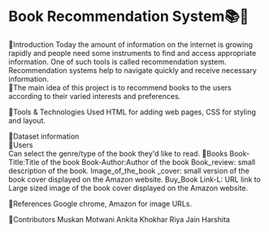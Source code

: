 # Book Recommendation System📚🔲
🔲Introduction
   Today the amount of information on the internet is growing rapidly and people need some instruments to find and access appropriate information. One of such tools is    called recommendation system. Recommendation systems help to navigate quickly and receive necessary information.                                                     
📌The main idea of this project is to recommend books to the users according to their varied interests and preferences.


                                                                                                                                                                        
🔲Tools & Technologies Used
  HTML for adding web pages, CSS for styling and layout.


                                                                                                                                                                       
                                                                                                                                                                       
🔲Dataset information                                                                                                                                                 
  📌Users                                                                                                                                                             
    Can select the genre/type of the book they'd like to read.
  📌Books
    Book-Title:Title of the book
    Book-Author:Author of the book
    Book_review: small description of the book.
    Image_of_the_book _cover: small version of the book cover displayed on the Amazon website.
    Buy_Book Link-L: URL link to Large sized image of the book cover displayed on the Amazon website.


                                                                                                                                                                          
🔲References
  Google chrome, Amazon for image URLs.


                                                                                                                                                                           
🔲Contributors
  Muskan Motwani
  Ankita Khokhar
  Riya Jain
  Harshita








